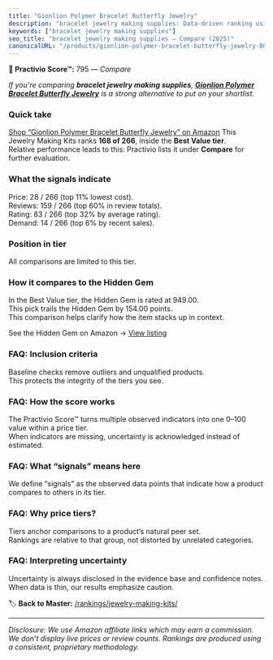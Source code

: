 ```yaml
---
title: "Gionlion Polymer Bracelet Butterfly Jewelry"
description: "bracelet jewelry making supplies: Data-driven ranking using the Practivio Score™. Positioned by quality, value, demand, findability, momentum."
keywords: ["bracelet jewelry making supplies"]
seo_title: "bracelet jewelry making supplies — Compare (2025)"
canonicalURL: "/products/gionlion-polymer-bracelet-butterfly-jewelry-B0F1MG6D6H/"
---
```


**🛒 Practivio Score™:** 795 — _Compare_


*If you're comparing **bracelet jewelry making supplies**, **[Gionlion Polymer Bracelet Butterfly Jewelry](https://www.amazon.com/dp/B0F1MG6D6H?tag=practivio-20)** is a strong alternative to put on your shortlist.*
### Quick take
[Shop “Gionlion Polymer Bracelet Butterfly Jewelry” on Amazon](https://www.amazon.com/dp/B0F1MG6D6H?tag=practivio-20)
This Jewelry Making Kits ranks **168 of 266**, inside the **Best Value tier**.  
Relative performance leads to this: Practivio lists it under **Compare** for further evaluation.

### What the signals indicate
Price: 28 / 266 (top 11% lowest cost).  
Reviews: 159 / 266 (top 60% in review totals).  
Rating: 83 / 266 (top 32% by average rating).  
Demand: 14 / 266 (top 6% by recent sales).

### Position in tier
All comparisons are limited to this tier.

### How it compares to the Hidden Gem
In the Best Value tier, the Hidden Gem is rated at 949.00.  
This pick trails the Hidden Gem by 154.00 points.  
This comparison helps clarify how the item stacks up in context.  

See the Hidden Gem on Amazon → [View listing](https://www.amazon.com/dp/B07DMMBY85?tag=practivio-20)

### FAQ: Inclusion criteria
Baseline checks remove outliers and unqualified products.  
This protects the integrity of the tiers you see.

### FAQ: How the score works
The Practivio Score™ turns multiple observed indicators into one 0–100 value within a price tier.  
When indicators are missing, uncertainty is acknowledged instead of estimated.

### FAQ: What “signals” means here
We define “signals” as the observed data points that indicate how a product compares to others in its tier.

### FAQ: Why price tiers?
Tiers anchor comparisons to a product’s natural peer set.  
Rankings are relative to that group, not distorted by unrelated categories.

### FAQ: Interpreting uncertainty
Uncertainty is always disclosed in the evidence base and confidence notes.  
When data is thin, our results emphasize caution.

<!-- Missing template for Compare/CompareWithinPriceClass -->


🏷️ **Back to Master:** [/rankings/jewelry-making-kits/](/rankings/jewelry-making-kits/)

---
_Disclosure: We use Amazon affiliate links which may earn a commission. We don’t display live prices or review counts. Rankings are produced using a consistent, proprietary methodology._

